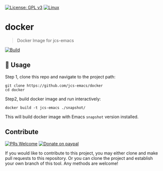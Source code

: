 [![License: GPL v3](https://img.shields.io/badge/License-GPL%20v3-blue.svg)](https://www.gnu.org/licenses/gpl-3.0)
[![Linux](https://img.shields.io/badge/-Linux-fcc624?logo=linux&style=flat&logoColor=black)](#)

# docker
> Docker Image for jcs-emacs

[![Build](https://github.com/jcs-emacs/docker/actions/workflows/build.yml/badge.svg)](https://github.com/jcs-emacs/docker/actions/workflows/build.yml)

## 🔨 Usage

Step 1, clone this repo and navigate to the project path:

```
git clone https://github.com/jcs-emacs/docker
cd docker
```

Step2, build docker image and run interactively:

```
docker build -t jcs-emacs ./snapshot/
```

This will build docker image with Emacs `snapshot` version installed.

## Contribute

[![PRs Welcome](https://img.shields.io/badge/PRs-welcome-brightgreen.svg)](http://makeapullrequest.com)
[![Donate on paypal](https://img.shields.io/badge/paypal-donate-1?logo=paypal&color=blue)](https://www.paypal.me/jcs090218)

If you would like to contribute to this project, you may either clone and make pull
requests to this repository. Or you can clone the project and establish your own
branch of this tool. Any methods are welcome!
